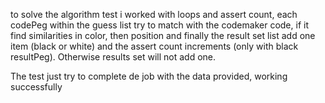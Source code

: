 to solve the algorithm test i worked with loops and assert count, each codePeg within the guess list try to match with the codemaker code,
if it find similarities in color, then position and finally the result set list add one item (black or white) and the assert count increments 
(only with black resultPeg). Otherwise 
results set will not add one.

The test just try to complete de job with the data provided, working successfully

